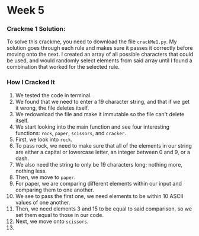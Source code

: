 # Week 5

### Crackme 1 Solution:

To solve this crackme, you need to download the file `crackMe1.py`. My solution goes through each rule and makes sure it passes it correctly before moving onto the next. I created an array of all possible characters that could be used, and would randomly select elements from said array until I found a combination that worked for the selected rule.

### How I Cracked It

1. We tested the code in terminal.
2. We found that we need to enter a 19 character string, and that if we get it wrong, the file deletes itself.
3. We redownload the file and make it immutable so the file can't delete itself.
4. We start looking into the main function and see four interesting functions: `rock`, `paper`, `scissors`, and `cracker`.
5. First, we look into `rock`.
6. To pass rock, we need to make sure that all of the elements in our string are either a capital or lowercase letter, an integer between 0 and 9, or a dash.
7. We also need the string to only be 19 characters long; nothing more, nothing less.
8. Then, we move to `paper`.
9. For paper, we are comparing different elements within our input and comparing them to one another.
10. We see to pass the first one, we need elements to be within 10 ASCII values of one another.
11. Then, we need elements 3 and 15 to be equal to said comparison, so we set them equal to those in our code.
12. Next, we move onto `scissors`.
13. 